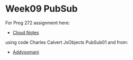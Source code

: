# Week09 PubSub

For Prog 272 assignment here:

 - [Cloud Notes](http://www.elvenware.com/charlie/books/CloudNotes/Assignments/PubSub01.html)

using code Charles Calvert JsObjects PubSub01 and from:

- [Addysomani](https://gist.github.com/addyosmani/1319216)
